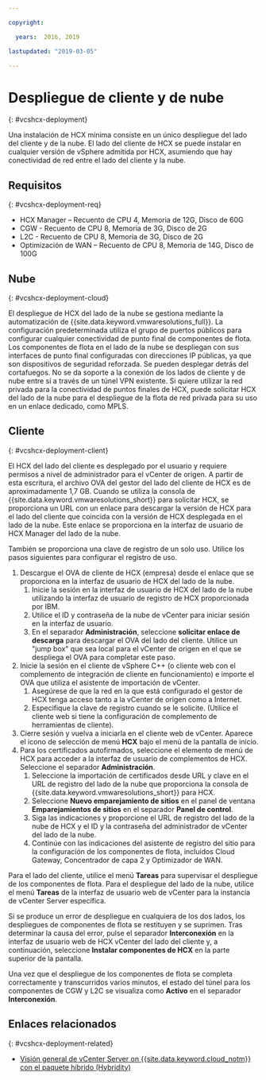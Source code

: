 ```yaml
---

copyright:

  years:  2016, 2019

lastupdated: "2019-03-05"

---
```


# Despliegue de cliente y de nube
{: #vcshcx-deployment}

Una instalación de HCX mínima consiste en un único despliegue del lado del cliente y de la nube. El lado del cliente de HCX se puede instalar en cualquier versión de vSphere admitida por HCX, asumiendo que hay conectividad de red entre el lado del cliente y la nube.

## Requisitos
{: #vcshcx-deployment-req}

- HCX Manager – Recuento de CPU 4, Memoria de 12G, Disco de 60G
- CGW - Recuento de CPU 8, Memoria de 3G, Disco de 2G
- L2C - Recuento de CPU 8, Memoria de 3G, Disco de 2G
- Optimización de WAN – Recuento de CPU 8, Memoria de 14G, Disco de 100G

## Nube
{: #vcshcx-deployment-cloud}

El despliegue de HCX del lado de la nube se gestiona mediante la automatización de {{site.data.keyword.vmwaresolutions_full}}. La configuración predeterminada utiliza el grupo de puertos públicos para configurar cualquier conectividad de punto final de componentes de flota. Los componentes de flota en el lado de la nube se despliegan con sus interfaces de punto final configuradas con direcciones IP públicas, ya que son dispositivos de seguridad reforzada. Se pueden desplegar detrás del cortafuegos. No se da soporte a la conexión de los lados de cliente y de nube entre sí a través de un túnel VPN existente. Si quiere utilizar la red privada para la conectividad de puntos finales de HCX, puede solicitar HCX del lado de la nube para el despliegue de la flota de red privada para su uso en un enlace dedicado, como MPLS.

## Cliente
{: #vcshcx-deployment-client}

El HCX del lado del cliente es desplegado por el usuario y requiere permisos a nivel de administrador para el vCenter de origen. A partir de esta escritura, el archivo OVA del gestor del lado del cliente de HCX es de aproximadamente 1,7 GB. Cuando se utiliza la consola de {{site.data.keyword.vmwaresolutions_short}} para solicitar HCX, se proporciona un URL con un enlace para descargar la versión de HCX para el lado del cliente que coincida con la versión de HCX desplegada en el lado de la nube. Este enlace se proporciona en la interfaz de usuario de HCX Manager del lado de la nube.

También se proporciona una clave de registro de un solo uso. Utilice los pasos siguientes para configurar el registro de uso.

1. Descargue el OVA de cliente de HCX (empresa) desde el enlace que se proporciona en la interfaz de usuario de HCX del lado de la nube.
    1. Inicie la sesión en la interfaz de usuario de HCX del lado de la nube utilizando la interfaz de usuario de registro de HCX proporcionada por IBM.
    2. Utilice el ID y contraseña de la nube de vCenter para iniciar sesión en la interfaz de usuario.
    3. En el separador **Administración**, seleccione **solicitar enlace de descarga** para descargar el OVA del lado del cliente. Utilice un "jump box" que sea local para el vCenter de origen en el que se despliega el OVA para completar este paso.
2. Inicie la sesión en el cliente de vSphere C++ (o cliente web con el complemento de integración de cliente en funcionamiento) e importe el OVA que utiliza el asistente de importación de vCenter.
    1. Asegúrese de que la red en la que está configurado el gestor de HCX tenga acceso tanto a la vCenter de origen como a Internet.  
    2. Especifique la clave de registro cuando se le solicite. (Utilice el cliente web si tiene la configuración de complemento de herramientas de cliente).  
3. Cierre sesión y vuelva a iniciarla en el cliente web de vCenter. Aparece el icono de selección de menú **HCX** bajo el menú de la pantalla de inicio.
4. Para los certificados autofirmados, seleccione el elemento de menú de HCX para acceder a la interfaz de usuario de complementos de HCX. Seleccione el separador **Administración**.
    1. Seleccione la importación de certificados desde URL y clave en el URL de registro del lado de la nube que proporciona la consola de {{site.data.keyword.vmwaresolutions_short}} para HCX.
    2. Seleccione **Nuevo emparejamiento de sitios** en el panel de ventana **Emparejamientos de sitios** en el separador **Panel de control**.
    3. Siga las indicaciones y proporcione el URL de registro del lado de la nube de HCX y el ID y la contraseña del administrador de vCenter del lado de la nube.
    4. Continúe con las indicaciones del asistente de registro del sitio para la configuración de los componentes de flota, incluidos Cloud Gateway, Concentrador de capa 2 y Optimizador de WAN.  

Para el lado del cliente, utilice el menú **Tareas** para supervisar el despliegue de los componentes de flota. Para el despliegue del lado de la nube, utilice el menú **Tareas** de la interfaz de usuario web de vCenter para la instancia de vCenter Server específica.

Si se produce un error de despliegue en cualquiera de los dos lados, los despliegues de componentes de flota se restituyen y se suprimen. Tras determinar la causa del error, pulse el separador **Interconexión** en la interfaz de usuario web de HCX vCenter del lado del cliente y, a continuación, seleccione **Instalar componentes de HCX** en la parte superior de la pantalla.

Una vez que el despliegue de los componentes de flota se completa correctamente y transcurridos varios minutos, el estado del túnel para los componentes de CGW y L2C se visualiza como **Activo** en el separador **Interconexión**.

## Enlaces relacionados
{: #vcshcx-deployment-related}

* [Visión general de vCenter Server on {{site.data.keyword.cloud_notm}} con el paquete híbrido (Hybridity)](/docs/services/vmwaresolutions/archiref/vcs?topic=vmware-solutions-vcs-hybridity-intro)   
